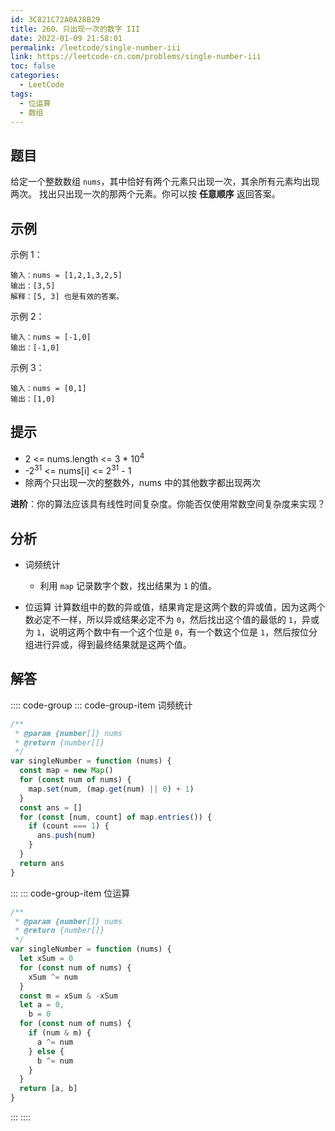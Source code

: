 ```yaml
---
id: 3C821C72A0A28B29
title: 260、只出现一次的数字 III
date: 2022-01-09 21:58:01
permalink: /leetcode/single-number-iii
link: https://leetcode-cn.com/problems/single-number-iii
toc: false
categories:
  - LeetCode
tags:
  - 位运算
  - 数组
---
```


<Level type='medium'/>

## 题目

给定一个整数数组 `nums`，其中恰好有两个元素只出现一次，其余所有元素均出现两次。 找出只出现一次的那两个元素。你可以按 **任意顺序** 返回答案。

## 示例

示例 1：

```text
输入：nums = [1,2,1,3,2,5]
输出：[3,5]
解释：[5, 3] 也是有效的答案。
```

示例 2：

```text
输入：nums = [-1,0]
输出：[-1,0]
```

示例 3：

```text
输入：nums = [0,1]
输出：[1,0]
```

## 提示

- 2 <= nums.length <= 3 \* 10<sup>4</sup>
- -2<sup>31</sup> <= nums[i] <= 2<sup>31</sup> - 1
- 除两个只出现一次的整数外，nums 中的其他数字都出现两次

**进阶**：你的算法应该具有线性时间复杂度。你能否仅使用常数空间复杂度来实现？

## 分析

- 词频统计

  - 利用 `map` 记录数字个数，找出结果为 `1` 的值。

- 位运算
  计算数组中的数的异或值，结果肯定是这两个数的异或值，因为这两个数必定不一样，所以异或结果必定不为 `0`，然后找出这个值的最低的 `1`，异或为 `1`，说明这两个数中有一个这个位是 `0`，有一个数这个位是 `1`，然后按位分组进行异或，得到最终结果就是这两个值。

## 解答

:::: code-group
::: code-group-item 词频统计

```javascript
/**
 * @param {number[]} nums
 * @return {number[]}
 */
var singleNumber = function (nums) {
  const map = new Map()
  for (const num of nums) {
    map.set(num, (map.get(num) || 0) + 1)
  }
  const ans = []
  for (const [num, count] of map.entries()) {
    if (count === 1) {
      ans.push(num)
    }
  }
  return ans
}
```

:::
::: code-group-item 位运算

```javascript
/**
 * @param {number[]} nums
 * @return {number[]}
 */
var singleNumber = function (nums) {
  let xSum = 0
  for (const num of nums) {
    xSum ^= num
  }
  const m = xSum & -xSum
  let a = 0,
    b = 0
  for (const num of nums) {
    if (num & m) {
      a ^= num
    } else {
      b ^= num
    }
  }
  return [a, b]
}
```

:::
::::
